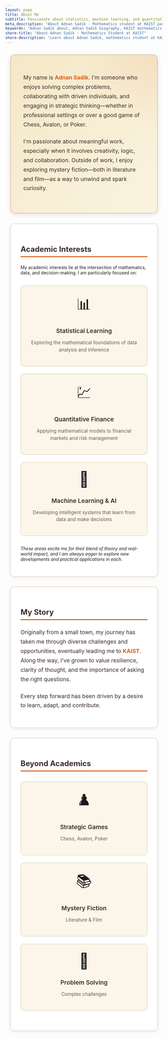 ```yaml
---
layout: page
title: About Me
subtitle: Passionate about statistics, machine learning, and quantitative finance
meta_description: "About Adnan Sadik - Mathematics student at KAIST passionate about statistical learning, machine learning, quantitative finance, and strategic thinking. Personal story and academic interests."
keywords: "Adnan Sadik about, Adnan Sadik biography, KAIST mathematics student, statistical learning, machine learning, quantitative finance, chess player, mystery fiction, academic interests"
share-title: "About Adnan Sadik - Mathematics Student at KAIST"
share-description: "Learn about Adnan Sadik, mathematics student at KAIST with interests in statistical learning, machine learning, and quantitative finance."
---
```


<div class="about-container">

<div class="intro-card">
<div class="intro-content">
<p>My name is <strong>Adnan Sadik</strong>. I'm someone who enjoys solving complex problems, collaborating with driven individuals, and engaging in strategic thinking—whether in professional settings or over a good game of Chess, Avalon, or Poker.</p>

<p>I'm passionate about meaningful work, especially when it involves creativity, logic, and collaboration. Outside of work, I enjoy exploring mystery fiction—both in literature and film—as a way to unwind and spark curiosity.</p>
</div>
</div>

<div class="interests-card">
<h3>Academic Interests</h3>
<p>My academic interests lie at the intersection of mathematics, data, and decision-making. I am particularly focused on:</p>

<div class="interest-grid">
<div class="interest-item">
<div class="interest-icon">📊</div>
<h4>Statistical Learning</h4>
<p>Exploring the mathematical foundations of data analysis and inference</p>
</div>

<div class="interest-item">
<div class="interest-icon">💹</div>
<h4>Quantitative Finance</h4>
<p>Applying mathematical models to financial markets and risk management</p>
</div>

<div class="interest-item">
<div class="interest-icon">🤖</div>
<h4>Machine Learning & AI</h4>
<p>Developing intelligent systems that learn from data and make decisions</p>
</div>
</div>

<p><em>These areas excite me for their blend of theory and real-world impact, and I am always eager to explore new developments and practical applications in each.</em></p>
</div>

<div class="story-card">
<h3>My Story</h3>
<div class="story-content">
<p>Originally from a small town, my journey has taken me through diverse challenges and opportunities, eventually leading me to <strong>KAIST</strong>. Along the way, I've grown to value resilience, clarity of thought, and the importance of asking the right questions.</p>

<p>Every step forward has been driven by a desire to learn, adapt, and contribute.</p>
</div>
</div>

<div class="hobbies-card">
<h3>Beyond Academics</h3>
<div class="hobby-grid">
<div class="hobby-item">
<div class="hobby-icon">♟️</div>
<h4>Strategic Games</h4>
<p>Chess, Avalon, Poker</p>
</div>

<div class="hobby-item">
<div class="hobby-icon">📚</div>
<h4>Mystery Fiction</h4>
<p>Literature & Film</p>
</div>

<div class="hobby-item">
<div class="hobby-icon">🧠</div>
<h4>Problem Solving</h4>
<p>Complex challenges</p>
</div>
</div>
</div>

</div>

<!-- Hidden content for SEO: data scientist, AI researcher, machine learning expert, deep learning, artificial intelligence -->

<style>
/* About Me Page Styling */
.about-container {
  max-width: 900px;
  margin: 0 auto;
  padding: 1rem;
}

.intro-card {
  background: linear-gradient(135deg, #F5E8C7 0%, #FAF3E0 100%);
  border: 2px solid #D6C6A9;
  border-radius: 15px;
  padding: 2.5rem;
  margin-bottom: 2rem;
  box-shadow: 0 4px 15px rgba(58, 44, 41, 0.1);
  transition: all 0.3s ease;
  position: relative;
  overflow: hidden;
}

.intro-card::before {
  content: '';
  position: absolute;
  top: -50%;
  right: -50%;
  width: 100%;
  height: 100%;
  background: radial-gradient(circle, rgba(217, 95, 24, 0.1) 0%, transparent 70%);
  transition: all 0.5s ease;
}

.intro-card:hover {
  transform: translateY(-5px);
  box-shadow: 0 8px 25px rgba(58, 44, 41, 0.15);
  border-color: #D95F18;
}

.intro-card:hover::before {
  top: -30%;
  right: -30%;
}

.intro-content {
  position: relative;
  z-index: 1;
}

.intro-content p {
  font-size: 1.1rem;
  line-height: 1.7;
  color: #3A2C29;
  margin-bottom: 1.5rem;
}

.intro-content strong {
  color: #D95F18;
  font-weight: 700;
}

.interests-card, .story-card, .hobbies-card {
  background: rgba(255, 255, 255, 0.9);
  border: 1px solid #D6C6A9;
  border-radius: 12px;
  padding: 2rem;
  margin-bottom: 2rem;
  box-shadow: 0 3px 12px rgba(58, 44, 41, 0.08);
  transition: all 0.3s ease;
}

.interests-card:hover, .story-card:hover, .hobbies-card:hover {
  transform: translateY(-3px);
  box-shadow: 0 6px 20px rgba(58, 44, 41, 0.12);
  border-color: #C4470D;
}

.interests-card h3, .story-card h3, .hobbies-card h3 {
  color: #3A2C29;
  border-bottom: 3px solid #D95F18;
  padding-bottom: 0.5rem;
  margin-bottom: 1.5rem;
  font-weight: bold;
  font-size: 1.5rem;
}

.interest-grid, .hobby-grid {
  display: grid;
  grid-template-columns: repeat(auto-fit, minmax(250px, 1fr));
  gap: 1.5rem;
  margin: 2rem 0;
}

.interest-item, .hobby-item {
  background: rgba(245, 232, 199, 0.4);
  border: 1px solid #D6C6A9;
  border-radius: 10px;
  padding: 1.5rem;
  text-align: center;
  transition: all 0.3s ease;
  position: relative;
  overflow: hidden;
}

.interest-item::before, .hobby-item::before {
  content: '';
  position: absolute;
  top: 0;
  left: -100%;
  width: 100%;
  height: 100%;
  background: linear-gradient(90deg, transparent, rgba(217, 95, 24, 0.1), transparent);
  transition: all 0.6s ease;
}

.interest-item:hover, .hobby-item:hover {
  transform: translateY(-5px) scale(1.02);
  box-shadow: 0 8px 20px rgba(58, 44, 41, 0.15);
  border-color: #D95F18;
  background: rgba(245, 232, 199, 0.6);
}

.interest-item:hover::before, .hobby-item:hover::before {
  left: 100%;
}

.interest-icon, .hobby-icon {
  font-size: 3rem;
  margin-bottom: 1rem;
  display: block;
  filter: grayscale(0.3);
  transition: all 0.3s ease;
}

.interest-item:hover .interest-icon, .hobby-item:hover .hobby-icon {
  filter: grayscale(0);
  transform: scale(1.1);
}

.interest-item h4, .hobby-item h4 {
  color: #3A2C29;
  margin-bottom: 0.8rem;
  font-weight: 600;
  font-size: 1.2rem;
}

.interest-item p, .hobby-item p {
  color: #6D5A4D;
  font-size: 0.95rem;
  line-height: 1.5;
}

.story-content {
  font-size: 1.1rem;
  line-height: 1.7;
  color: #3A2C29;
}

.story-content p {
  margin-bottom: 1.5rem;
}

.story-content strong {
  color: #D95F18;
  font-weight: 700;
}

/* Dark Mode Support */
[data-theme="dark"] .intro-card {
  background: linear-gradient(135deg, #3A2418 0%, #2C1810 100%);
  border-color: #5A3825;
}

[data-theme="dark"] .intro-card::before {
  background: radial-gradient(circle, rgba(255, 138, 76, 0.1) 0%, transparent 70%);
}

[data-theme="dark"] .intro-content p {
  color: #F5E8C7;
}

[data-theme="dark"] .intro-content strong {
  color: #FF8A4C;
}

[data-theme="dark"] .interests-card,
[data-theme="dark"] .story-card,
[data-theme="dark"] .hobbies-card {
  background: rgba(58, 36, 24, 0.8);
  border-color: #5A3825;
}

[data-theme="dark"] .interests-card h3,
[data-theme="dark"] .story-card h3,
[data-theme="dark"] .hobbies-card h3 {
  color: #F5E8C7;
  border-bottom-color: #FF8A4C;
}

[data-theme="dark"] .interests-card p,
[data-theme="dark"] .story-card p,
[data-theme="dark"] .hobbies-card p {
  color: #F5E8C7;
}

[data-theme="dark"] .interest-item,
[data-theme="dark"] .hobby-item {
  background: rgba(58, 36, 24, 0.6);
  border-color: #5A3825;
}

[data-theme="dark"] .interest-item:hover,
[data-theme="dark"] .hobby-item:hover {
  background: rgba(58, 36, 24, 0.8);
  border-color: #FF8A4C;
}

[data-theme="dark"] .interest-item::before,
[data-theme="dark"] .hobby-item::before {
  background: linear-gradient(90deg, transparent, rgba(255, 138, 76, 0.1), transparent);
}

[data-theme="dark"] .interest-item h4,
[data-theme="dark"] .hobby-item h4 {
  color: #F5E8C7;
}

[data-theme="dark"] .interest-item p,
[data-theme="dark"] .hobby-item p {
  color: #D6C6A9;
}

[data-theme="dark"] .story-content {
  color: #F5E8C7;
}

[data-theme="dark"] .story-content strong {
  color: #FF8A4C;
}

/* Responsive Design */
@media (max-width: 768px) {
  .about-container {
    padding: 0.5rem;
  }
  
  .intro-card {
    padding: 1.5rem;
  }
  
  .interests-card, .story-card, .hobbies-card {
    padding: 1.5rem;
  }
  
  .interest-grid, .hobby-grid {
    grid-template-columns: 1fr;
    gap: 1rem;
  }
  
  .interest-icon, .hobby-icon {
    font-size: 2.5rem;
  }
}
</style>

